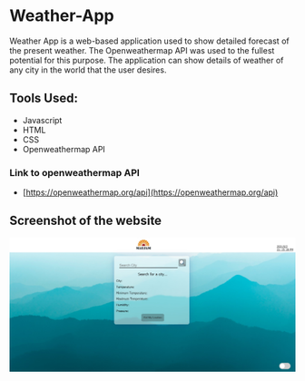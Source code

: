 # Weather-App

Weather App is a web-based application used to show detailed forecast of the present weather. The Openweathermap API was used to the fullest potential for this purpose. The application can show details of weather of any city in the world that the user desires.

## Tools Used:
- Javascript
- HTML
- CSS
- Openweathermap API

### Link to openweathermap API
- [https://openweathermap.org/api](https://openweathermap.org/api)

## Screenshot of the website
![](images/homepage-WeatherApp.jpg)



